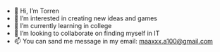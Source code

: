 - 👋 Hi, I’m Torren
- 👀 I’m interested in creating new ideas and games
- 🌱 I’m currently learning in college
- 💞️ I’m looking to collaborate on finding myself in IT
- 📫 You can sand me message in my email: maaxxx.a100@gmail.com

